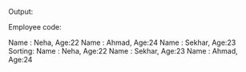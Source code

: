 Output:

Employee code:

Name : Neha, Age:22
Name : Ahmad, Age:24
Name : Sekhar, Age:23
Sorting:
Name : Neha, Age:22
Name : Sekhar, Age:23
Name : Ahmad, Age:24
